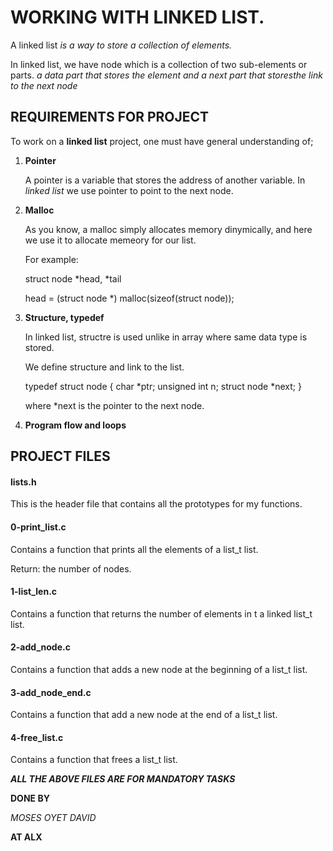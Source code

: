 # WORKING WITH LINKED LIST.

A linked list _is a way to store a collection of elements._

In linked list, we have node which is a collection of two sub-elements or parts.
_a data part that stores the element and a next part that storesthe link to the next node_

## REQUIREMENTS FOR PROJECT

To work on a **linked list** project, one must have general understanding of;

1. **Pointer**
    
    A pointer is a variable that stores the address of another variable.
    In _linked list_ we use pointer to point to the next node.

2. **Malloc**
    
    As you know, a malloc simply allocates memory dinymically, and here we use it to allocate memeory for our list.

    For example:
    
    struct node *head, *tail

    head = (struct node *) malloc(sizeof(struct node));

3. **Structure, typedef**
      
    In linked list, structre is used unlike in array where same data type is stored.
    
    We define structure and link to the list.

    typedef struct node
    {
      char *ptr;
      unsigned int n;
      struct node *next;
    }

    where *next is the pointer to the next node.

4. **Program flow and loops**

## PROJECT FILES

#### lists.h

This is the header file that contains all the prototypes for my functions.

#### 0-print_list.c

Contains a function that prints all the elements of a list_t list.

Return: the number of nodes.

#### 1-list_len.c

Contains a function that returns the number of elements in t a linked list_t list.

#### 2-add_node.c

Contains a function that adds a new node at the beginning of a list_t list.

#### 3-add_node_end.c

Contains a function that add a new node at the end of a list_t list.

#### 4-free_list.c

Contains a function that frees a list_t list.

***ALL THE ABOVE FILES ARE FOR MANDATORY TASKS***



****DONE BY****

*_MOSES OYET DAVID_*

****AT ALX****
